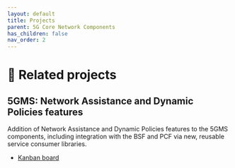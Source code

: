 ```yaml
---
layout: default
title: Projects
parent: 5G Core Network Components
has_children: false
nav_order: 2
---
```

# 🚧 Related projects
## 5GMS: Network Assistance and Dynamic Policies features
Addition of Network Assistance and Dynamic Policies features to the 5GMS components, including integration with the BSF and PCF via new, reusable service consumer libraries.
* [Kanban board](https://github.com/orgs/5G-MAG/projects/11)
